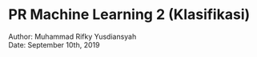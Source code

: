 # PR Machine Learning 2 (Klasifikasi)

Author: Muhammad Rifky Yusdiansyah <br />
Date: September 10th, 2019